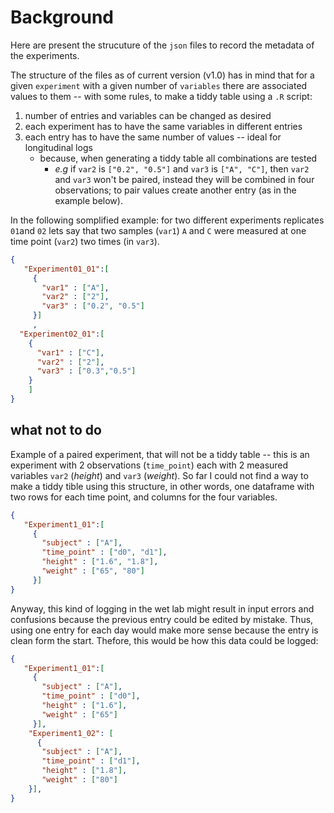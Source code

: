 # Background
Here are present the strucuture of the `json` files to record the metadata of the experiments.

The structure of the files as of current version (v1.0) has in mind that for a given `experiment` with a given number of `variables` there are associated values to them -- with some rules, to make a tiddy table using a `.R` script:
1. number of entries and variables can be changed as desired
2. each experiment has to have the same variables in different entries
3. each entry has to have the same number of values -- ideal for longitudinal logs
    - because, when generating a tiddy table all combinations are tested
      - *e.g*  if `var2` is `["0.2", "0.5"]` and `var3` is `["A", "C"]`, then `var2` and `var3` won't be paired, instead they will be combined in four observations; to pair values create another entry (as in the example below).

In the following somplified example: for two different experiments replicates `01`and `02` lets say that two samples (`var1`) `A` and `C` were measured at one time point (`var2`) two times (in `var3`).

```json
{  
   "Experiment01_01":[
     {
       "var1" : ["A"],
       "var2" : ["2"],
       "var3" : ["0.2", "0.5"]
     }]
     ,
  "Experiment02_01":[
    {
      "var1" : ["C"],
      "var2" : ["2"],
      "var3" : ["0.3","0.5"]
    }
    ]
}
```
## what not to do

Example of a paired experiment, that will not be a tiddy table -- this is an experiment with 2 observations (`time_point`) each with 2 measured variables  `var2` (*height*) and `var3` (*weight*). 
So far I could not find a way to make a tiddy tible using this structure, in other words, one dataframe with two rows for each time point, and columns for the four variables. 

```json
{  
   "Experiment1_01":[
     {
       "subject" : ["A"],
       "time_point" : ["d0", "d1"],
       "height" : ["1.6", "1.8"],
       "weight" : ["65", "80"]
     }]
}
```

Anyway, this kind of logging in the wet lab might result in input errors and confusions because the previous entry could be edited by mistake. Thus, using one entry for each day would make more sense because the entry is clean form the start. Thefore, this would be how 
this data could be logged: 

```json
{  
   "Experiment1_01":[
     {
       "subject" : ["A"],
       "time_point" : ["d0"],
       "height" : ["1.6"],
       "weight" : ["65"]
     }],
    "Experiment1_02": [
      {
       "subject" : ["A"],
       "time_point" : ["d1"],
       "height" : ["1.8"],
       "weight" : ["80"]
    }],     
}
```
